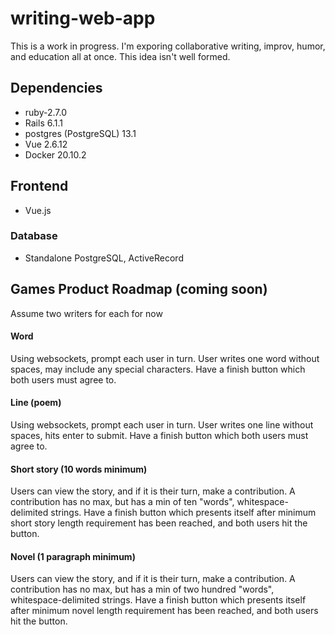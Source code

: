 # writing-web-app

This is a work in progress. I'm exporing collaborative writing, improv, humor, and education all at once. This idea isn't well formed.

## Dependencies

- ruby-2.7.0
- Rails 6.1.1
- postgres (PostgreSQL) 13.1
- Vue 2.6.12
- Docker 20.10.2

## Frontend

- Vue.js

### Database

- Standalone PostgreSQL, ActiveRecord

## Games Product Roadmap (coming soon)

Assume two writers for each for now

#### Word

Using websockets, prompt each user in turn. User writes one word without spaces, may include any special characters. Have a finish button which both users must agree to.

#### Line (poem)

Using websockets, prompt each user in turn. User writes one line without spaces, hits enter to submit. Have a finish button which both users must agree to.

#### Short story (10 words minimum)

Users can view the story, and if it is their turn, make a contribution. A contribution has no max, but has a min of ten "words", whitespace-delimited strings. Have a finish button which presents itself after minimum short story length requirement has been reached, and  both users hit the button.

#### Novel (1 paragraph minimum)

Users can view the story, and if it is their turn, make a contribution. A contribution has no max, but has a min of two hundred "words", whitespace-delimited strings. Have a finish button which presents itself after minimum novel length requirement has been reached, and  both users hit the button.
